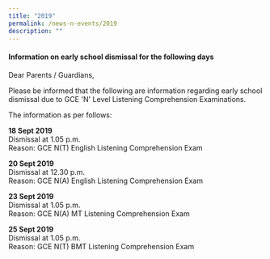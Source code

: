 ```yaml
---
title: "2019"
permalink: /news-n-events/2019
description: ""
---
```

<h4><strong>Information on early school dismissal for the following days</strong></h4>
<p>Dear Parents / Guardians,</p>
<p>Please be informed that the following are information regarding early school dismissal due to GCE 'N' Level Listening Comprehension Examinations.</p>
<p>The information as per follows:</p>
<p><strong>18 Sept 2019</strong><br />Dismissal at 1.05 p.m.<br />Reason: GCE N(T) English Listening Comprehension Exam</p>
<p><strong>20 Sept 2019</strong><br />Dismissal at 12.30 p.m.<br />Reason: GCE N(A) English Listening Comprehension Exam</p>
<p><strong>23 Sept 2019</strong><br />Dismissal at 1.05 p.m.<br />Reason: GCE N(A) MT Listening Comprehension Exam</p>
<p><strong>25 Sept 2019</strong><br />Dismissal at 1.05 p.m.<br />Reason: GCE N(T) BMT Listening Comprehension Exam</p>